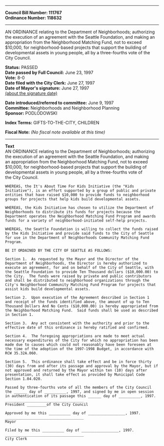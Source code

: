 * * * * *  
  
**Council Bill Number: [](#h0)[](#h2)111767**   
**Ordinance Number: 118632**  
  
* * * * *  
  
AN ORDINANCE relating to the Department of Neighborhoods; authorizing the execution of an agreement with the Seattle Foundation, and making an appropriation from the Neighborhood Matching Fund, not to exceed $10,000, for neighborhood-based projects that support the building of developmental assets in young people, all by a three-fourths vote of the City Council.  
  
**Status:** PASSED   
**Date passed by Full Council:** June 23, 1997   
**Vote:** 8-0   
**Date filed with the City Clerk:** June 27, 1997   
**Date of Mayor's signature:** June 27, 1997   
[(about the signature date)](/~public/approvaldate.htm)   
  
  
**Date introduced/referred to committee:** June 9, 1997   
**Committee:** Neighborhoods and Neighborhood Planning   
**Sponsor:** PODLODOWSKI   
  
**Index Terms:** GIFTS-TO-THE-CITY, CHILDREN  
  
**Fiscal Note:** *(No fiscal note available at this time)*  
  
* * * * *  
  
**Text**  
    AN ORDINANCE relating to the Department of Neighborhoods; authorizing  
    the execution of an agreement with the Seattle Foundation, and making  
    an appropriation from the Neighborhood Matching Fund, not to exceed  
    $10,000, for neighborhood-based projects that support the building of  
    developmental assets in young people, all by a three-fourths vote of  
    the City Council.  
  
    WHEREAS, the It's About Time For Kids Initiative (the "Kids  
    Initiative"), is an effort supported by a group of public and private  
    entities that have raised $10,000 to provide funds to neighborhood  
    groups for projects that help kids build developmental assets.  
  
    WHEREAS, the Kids Initiative has chosen to utilize the Department of  
    Neighborhoods to distribute its funds for projects because the  
    Department operates the Neighborhood Matching Fund Program and awards  
    funds for a variety of neighborhood-initiated self-help projects.  
  
    WHEREAS, the Seattle Foundation is willing to collect the funds raised  
    by the Kids Initiative and provide said funds to the City of Seattle  
    for use in the Department of Neighborhoods Community Matching Fund  
    Program.  
  
    BE IT ORDAINED BY THE CITY OF SEATTLE AS FOLLOWS:  
  
    Section 1.  As requested by the Mayor and the Director of the  
    Department of Neighborhoods, the Director is hereby authorized to  
    execute an agreement, for and on behalf of the City of Seattle, with  
    the Seattle Foundation to provide Ten Thousand dollars ($10,000.00) to  
    the City.  The funds were raised by private and public contributors  
    and shall be distributed to neighborhood organizations through the  
    City's Neighborhood Community Matching Fund Program for projects that  
    assist kids build developmental assets.  
  
    Section 2.  Upon execution of the Agreement described in Section 1  
    and receipt of the funds identified above, the amount of up to Ten  
    Thousand Dollars And No Cents ($10,000.00) is hereby appropriated from  
    the Neighborhood Matching Fund.  Said funds shall be used as described  
    in Section 1.  
  
    Section 3.  Any act consistent with the authority and prior to the  
    effective date of this ordinance is hereby ratified and confirmed.  
  
    Section 4.  The foregoing appropriations are made to meet actual  
    necessary expenditures of the City for which no appropriation has been  
    made due to causes which could not reasonably have been foreseen at  
    the time of the adoption of the 1997-1998 Budget, in accordance with  
    RCW 35.32A.060.  
  
    Section 5.  This ordinance shall take effect and be in force thirty  
    (30) days from and after its passage and approval by the Mayor, but if  
    not approved and returned by the Mayor within ten (10) days after  
    presentation, it shall take effect as provided by Municipal Code  
    Section 1.04.020.  
  
    Passed by three-fourths vote of all the members of the City Council  
    the ______ day of __________, 1997, and signed by me in open session  
    in authentication of its passage this ______ day of __________, 1997.  
    ____________________________________  
    President _________of the City Council  
  
    Approved by me this __________ day of _________________, 1997.  
    ____________________________________  
    Mayor  
  
    Filed by me this __________ day of _________________, 1997.  
    ____________________________________  
    City Clerk  
